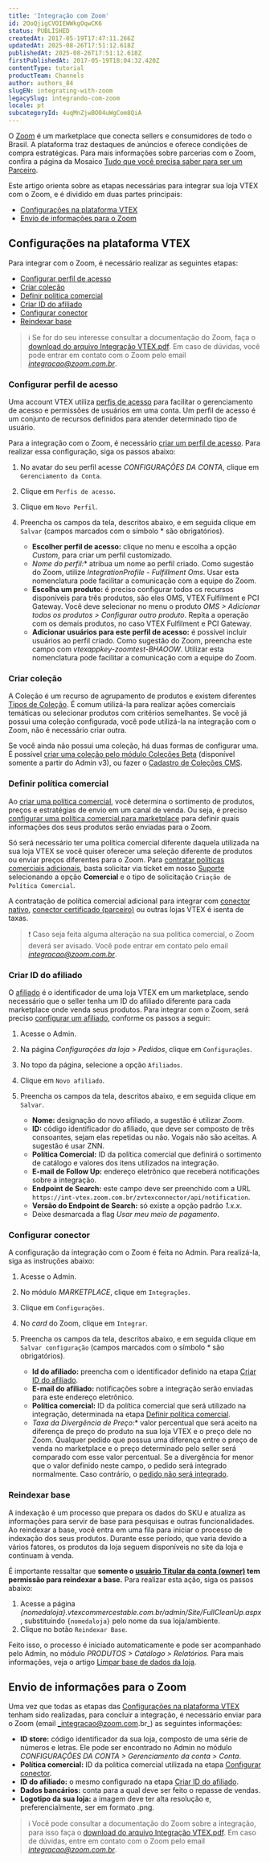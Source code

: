 ```yaml
---
title: 'Integração com Zoom'
id: 2OoQjigCVOIEWWkgOqwCK6
status: PUBLISHED
createdAt: 2017-05-19T17:47:11.266Z
updatedAt: 2025-08-26T17:51:12.618Z
publishedAt: 2025-08-26T17:51:12.618Z
firstPublishedAt: 2017-05-19T18:04:32.420Z
contentType: tutorial
productTeam: Channels
author: authors_84
slugEN: integrating-with-zoom
legacySlug: integrando-com-zoom
locale: pt
subcategoryId: 4uqMnZjwBO04uWgCom8QiA
---
```


O [Zoom](https://www.zoom.com.br/) é um marketplace que conecta sellers e consumidores de todo o Brasil. A plataforma traz destaques de anúncios e oferece condições de compra estratégicas. Para mais informações sobre parcerias com o Zoom, confira a página da Mosaico [Tudo que você precisa saber para ser um Parceiro](https://guiadolojista.zoom.com.br/hc/pt-br/sections/360012666152-Tudo-que-voc%C3%AA-precisa-saber-para-ser-um-Parceiro).

Este artigo orienta sobre as etapas necessárias para integrar sua loja VTEX com o Zoom, e é dividido em duas partes principais:

- [Configurações na plataforma VTEX](#configuracoes-na-plataforma-vtex)
- [Envio de informações para o Zoom](#envio-de-informacoes-para-o-zoom)

## Configurações na plataforma VTEX

Para integrar com o Zoom, é necessário realizar as seguintes etapas:

- [Configurar perfil de acesso](#configurar-perfil-de-acesso)
- [Criar coleção](#criar-colecao)
- [Definir política comercial](#definir-politica-comercial)
- [Criar ID do afiliado](#criar-id-do-afiliado)
- [Configurar conector](#configurar-conector)
- [Reindexar base](#reindexar-base)

> ℹ️ Se for do seu interesse consultar a documentação do Zoom, faça o [download do arquivo Integração VTEX.pdf](https://drive.google.com/uc?export=download&id=1hZzqJgyQtozHNJKGBgDZiu6_5eKtHaU5). Em caso de dúvidas, você pode entrar em contato com o Zoom pelo email <i/>integracao@zoom.com.br</i>.

### Configurar perfil de acesso

Uma account VTEX utiliza [perfis de acesso](/pt/tutorial/perfis-de-acesso--7HKK5Uau2H6wxE1rH5oRbc) para facilitar o gerenciamento de acesso e permissões de usuários em uma conta. Um perfil de acesso é um conjunto de recursos definidos para atender determinado tipo de usuário.

Para a integração com o Zoom, é necessário [criar um perfil de acesso](/pt/tutorial/perfis-de-acesso--7HKK5Uau2H6wxE1rH5oRbc#criando-um-perfil-de-acesso). Para realizar essa configuração, siga os passos abaixo:

1. No avatar do seu perfil acesse _CONFIGURAÇÕES DA CONTA_, clique em `Gerenciamento da Conta`.
3. Clique em `Perfis de acesso`.
4. Clique em `Novo Perfil`.
5. Preencha os campos da tela, descritos abaixo, e em seguida clique em `Salvar` (campos marcados com o símbolo * são obrigatórios).

   - **Escolher perfil de acesso:** clique no menu e escolha a opção _Custom_, para criar um perfil customizado.
   - **Nome do perfil*:** atribua um nome ao perfil criado. Como sugestão do Zoom, utilize _IntegrationProfile - Fulfillment Oms_. Usar esta nomenclatura pode facilitar a comunicação com a equipe do Zoom.
   - **Escolha um produto:** é preciso configurar todos os recursos disponíveis para três produtos, são eles OMS, VTEX Fulfilment e PCI Gateway. Você deve selecionar no menu o produto _OMS > Adicionar todos os produtos > Configurar outro produto_. Repita a operação com os demais produtos, no caso VTEX Fulfilment e PCI Gateway.
   - **Adicionar usuários para este perfil de acesso:** é possível incluir usuários ao perfil criado. Como sugestão do Zoom, preencha este campo com _vtexappkey-zoomtest-BHAOOW_. Utilizar esta nomenclatura pode facilitar a comunicação com a equipe do Zoom.

### Criar coleção

A Coleção é um recurso de agrupamento de produtos e existem diferentes [Tipos de Coleção](/pt/tutorial/tipos-de-colecao--5tKnhh8tMGIrVL7Fqirq7n). É comum utilizá-la para realizar ações comerciais temáticas ou selecionar produtos com critérios semelhantes. Se você já possui uma coleção configurada, você pode utilizá-la na integração com o Zoom, não é necessário criar outra.

Se você ainda não possui uma coleção, há duas formas de configurar uma. É possível [criar uma coleção pelo módulo Coleções Beta](/pt/tutorial/cadastrar-colecoes-beta--yJBHqNMViOAnnnq4fyOye) (disponível somente a partir do Admin v3), ou fazer o [Cadastro de Coleções CMS](/pt/tutorial/cadastro-de-colecoes-cms--2YBy6P6X0NFRpkD2ZBxF6L).

### Definir política comercial

Ao [criar uma política comercial](/pt/tutorial/o-que-e-uma-politica-comercial--563tbcL0TYKEKeOY4IAgAE), você determina o sortimento de produtos, preços e estratégias de envio em um canal de venda. Ou seja, é preciso [configurar uma política comercial para marketplace](/pt/tutorial/configurando-a-politica-comercial-para-marketplace/) para definir quais informações dos seus produtos serão enviadas para o Zoom.

Só será necessário ter uma política comercial diferente daquela utilizada na sua loja VTEX se você quiser oferecer uma seleção diferente de produtos ou enviar preços diferentes para o Zoom. Para [contratar políticas comerciais adicionais](/pt/tutorial/contratacao-de-politica-comercial-adicional--61vuFOw4yGh6nwSmkLJL1X), basta solicitar via ticket em nosso [Suporte](https://help.vtex.com/pt/support) selecionando a opção **Comercial** e o tipo de solicitação `Criação de Política Comercial`.

A contratação de política comercial adicional para integrar com [conector nativo](/pt/tutorial/estrategias-de-marketplace-na-vtex--tutorials_402#integrado-a-conector-nativo-vtex), [conector certificado (parceiro)](/pt/tutorial/estrategias-de-marketplace-na-vtex--tutorials_402#integrado-a-conector-certificado-parceiro) ou outras lojas VTEX é isenta de taxas.

> ❗ Caso seja feita alguma alteração na sua política comercial, o Zoom deverá ser avisado. Você pode entrar em contato pelo email <i/>integracao@zoom.com.br</i>.

### Criar ID do afiliado

O [afiliado](/pt/tutorial/o-que-e-afiliado--4bN3e1YarSEammk2yOeMc0) é o identificador de uma loja VTEX em um marketplace, sendo necessário que o seller tenha um ID do afiliado diferente para cada marketplace onde venda seus produtos. Para integrar com o Zoom, será preciso [configurar um afiliado](/pt/tutorial/como-configurar-afiliado--tutorials_187), conforme os passos a seguir:

1. Acesse o Admin.
2. Na página _Configurações da loja > Pedidos_, clique em `Configurações`.
4. No topo da página, selecione a opção `Afiliados`.
5. Clique em `Novo afiliado`.
6. Preencha os campos da tela, descritos abaixo, e em seguida clique em `Salvar`.

   - **Nome:** designação do novo afiliado, a sugestão é utilizar _Zoom_.
   - **ID:** código identificador do afiliado, que deve ser composto de três consoantes, sejam elas repetidas ou não. Vogais não são aceitas. A sugestão é usar ZNN.
   - **Política Comercial:** ID da política comercial que definirá o sortimento de catálogo e valores dos itens utilizados na integração.
   - **E-mail de Follow Up:** endereço eletrônico que receberá notificações sobre a integração.
   - **Endpoint de Search:** este campo deve ser preenchido com a URL
`https://int-vtex.zoom.com.br/zvtexconnector/api/notification`.
   - **Versão do Endpoint de Search:** só existe a opção padrão _1.x.x_.
   - Deixe desmarcada a flag _Usar meu meio de pagamento_.

### Configurar conector

A configuração da integração com o Zoom é feita no Admin. Para realizá-la, siga as instruções abaixo:

1. Acesse o Admin.
2. No módulo _MARKETPLACE_, clique em `Integrações`.
3. Clique em `Configurações`.
4. No _card_ do Zoom, clique em `Integrar`.
5. Preencha os campos da tela, descritos abaixo, e em seguida clique em `Salvar configuração` (campos marcados com o símbolo * são obrigatórios).

   - **Id do afiliado:** preencha com o identificador definido na etapa [Criar ID do afiliado](#criar-id-do-afiliado).
   - **E-mail do afiliado:** notificações sobre a integração serão enviadas para este endereço eletrônico.
   - **Política comercial:** ID da política comercial que será utilizado na integração, determinada na etapa [Definir política comercial](#definir-politica-comercial).
   - **Taxa da Divergência de Preço*:** valor percentual que será aceito na diferença de preço do produto na sua loja VTEX e o preço dele no Zoom. Qualquer pedido que possua uma diferença entre o preço de venda no marketplace e o preço determinado pelo seller será comparado com esse valor percentual. Se a divergência for menor que o valor definido neste campo, o pedido será integrado normalmente. Caso contrário, o [pedido não será integrado](/pt/faq/por-que-o-pedido-foi-fechado-com-um-preco-errado).

### Reindexar base

A indexação é um processo que prepara os dados do SKU e atualiza as informações para servir de base para pesquisas e outras funcionalidades. Ao reindexar a base, você entra em uma fila para iniciar o processo de indexação dos seus produtos. Durante esse período, que varia devido a vários fatores, os produtos da loja seguem disponíveis no site da loja e continuam à venda.

É importante ressaltar que **somente o [usuário Titular da conta (owner)](/pt/tracks/contas-e-permissoes--5PxyAgZrtiYlaYZBTlhJ2A/56Bd0KpwbvAji1aFs94xdA?&utm_source=autocomplete) tem permissão para reindexar a base.** Para realizar esta ação, siga os passos abaixo:

1. Acesse a página _{nomedaloja}.vtexcommercestable.com.br/admin/Site/FullCleanUp.aspx_, substituindo `{nomedaloja}` pelo nome da sua loja/ambiente.
2. Clique no botão `Reindexar Base`.

Feito isso, o processo é iniciado automaticamente e pode ser acompanhado pelo Admin, no módulo _PRODUTOS > Catálogo > Relatórios._ Para mais informações, veja o artigo [Limpar base de dados da loja](/pt/tutorial/entendendo-a-manutencao-da-base-de-dados--34P9LGs7BCIQK6acQom802).

## Envio de informações para o Zoom

Uma vez que todas as etapas das [Configurações na plataforma VTEX](#configuracoes-na-plataforma-vtex) tenham sido realizadas, para concluir a integração, é necessário enviar para o Zoom (email _integracao@zoom.com.br_) as seguintes informações:

   - **ID store:** código identificador da sua loja, composto de uma série de números e letras. Ele pode ser encontrado no Admin no módulo _CONFIGURAÇÕES DA CONTA > Gerenciamento da conta > Conta_.
   - **Política comercial:** ID da política comercial utilizada na etapa [Configurar conector](#configurar-conector).
   - **ID do afiliado:** o mesmo configurado na etapa [Criar ID do afiliado](#criar-id-do-afiliado).
   - **Dados bancários:** conta para a qual deve ser feito o repasse de vendas.
   - **Logotipo da sua loja:** a imagem deve ter alta resolução e, preferencialmente, ser em formato .png.

> ℹ️ Você pode consultar a documentação do Zoom sobre a integração, para isso faça o [download do arquivo Integração VTEX.pdf](https://drive.google.com/uc?export=download&id=1hZzqJgyQtozHNJKGBgDZiu6_5eKtHaU5). Em caso de dúvidas, entre em contato com o Zoom pelo email <i/>integracao@zoom.com.br</i>.
